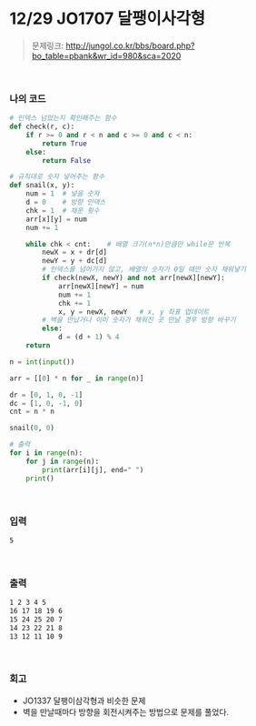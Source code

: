 # 12/29 JO1707 달팽이사각형

> 문제링크: http://jungol.co.kr/bbs/board.php?bo_table=pbank&wr_id=980&sca=2020

<br>

### 나의 코드

```python
# 인덱스 넘었는지 확인해주는 함수
def check(r, c):
    if r >= 0 and r < n and c >= 0 and c < n:
        return True
    else:
        return False

# 규칙대로 숫자 넣어주는 함수
def snail(x, y):
    num = 1  # 넣을 숫자
    d = 0    # 방향 인덱스
    chk = 1  # 채운 횟수
    arr[x][y] = num
    num += 1

    while chk < cnt:    # 배열 크기(n*n)만큼만 while문 반복
        newX = x + dr[d]
        newY = y + dc[d]
        # 인덱스를 넘어가지 않고, 배열의 숫자가 0일 때만 숫자 채워넣기
        if check(newX, newY) and not arr[newX][newY]:
            arr[newX][newY] = num
            num += 1
            chk += 1
            x, y = newX, newY   # x, y 좌표 업데이트
        # 벽을 만났거나 이미 숫자가 채워진 곳 만날 경우 방향 바꾸기
        else:
            d = (d + 1) % 4
    return

n = int(input())

arr = [[0] * n for _ in range(n)]

dr = [0, 1, 0, -1]
dc = [1, 0, -1, 0]
cnt = n * n

snail(0, 0)

# 출력
for i in range(n):
    for j in range(n):
        print(arr[i][j], end=" ")
    print()
```

<br>

### 입력

```bash
5
```

<br>

### 출력

```bash
1 2 3 4 5 
16 17 18 19 6 
15 24 25 20 7 
14 23 22 21 8 
13 12 11 10 9
```

<br>

### 회고

- JO1337 달팽이삼각형과 비슷한 문제
- 벽을 만날때마다 방향을 회전시켜주는 방법으로 문제를 풀었다.